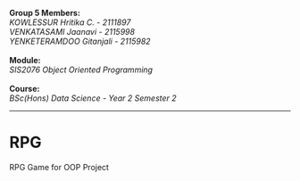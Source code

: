 **Group 5 Members:**     
_KOWLESSUR Hritika C. - 2111897_ <br>
_VENKATASAMI Jaanavi - 2115998_ <br>
_YENKETERAMDOO Gitanjali - 2115982_ <br> <br>
**Module:** <br>
_SIS2076 Object Oriented Programming_ <br> <br>
**Course:** <br>
_BSc(Hons) Data Science - Year 2 Semester 2_ <br>

---

# RPG
RPG Game for OOP Project

